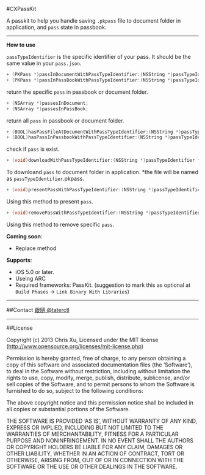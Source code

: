 #CXPassKit

A passkit to help you handle saving `.pkpass` file to document folder in application, and `pass` state in passbook.

---
**How to use**

`passTypeIdentifier` is the specific identifier of your pass. It should be the same value in your `pass.json`.

```Objective-C
+ (PKPass *)passInDocumentWithPassTypeIdentifier:(NSString *)passTypeIdentifier;
+ (PKPass *)passInPassBookWithPassTypeIdentifier:(NSString *)passTypeIdentifier;
```

return the specific `pass` in passbook or document folder.

```Objective-C
+ (NSArray *)passesInDocument;
+ (NSArray *)passesInPassBook;
```

return all `pass` in passbook or document folder.

```Objective-C
+ (BOOL)hasPassFileAtDocumentWithPassTypeIdentifier:(NSString *)passTypeIdentifier;
+ (BOOL)hasPassInPassbookWithPassTypeIdentifier:(NSString *)passTypeIdentifier;
```

check if `pass` is exist.


```Objective-C
+ (void)downloadWithPassTypeIdentifier:(NSString *)passTypeIdentifier fromURL:(NSURL *)url compelectionBlock:(downloadCompelectionBlock)block;
```

To downloand `pass` to document folder in application.
*the file will be named as `passTypeIdentifier`.pkpass.

```Objective-C
+ (void)presentPassWithPassTypeIdentifier:(NSString *)passTypeIdentifier delegateViewController:(UIViewController *)delegateVC compelectionBlock:(presentCompelectionBlock)block;
```

Using this method to present `pass`.

```Objective-C
+ (void)removePassWithPassTypeIdentifier:(NSString *)passTypeIdentifier;
```

Using this method to remove specific `pass`.

**Coming soon**:

* Replace method

**Supports**:
* iOS 5.0 or later.
* Useing ARC
* Required frameworks: PassKit. (suggestion to mark this as optional at  `Build Phases` -> `Link Binary With Libraries`)


---
##Contact
<a href="https://twitter.com/taterctl" class="twitter-follow-button" data-show-count="ture" data-lang="zh-tw">跟隨 @taterctl</a>
<script>!function(d,s,id){var js,fjs=d.getElementsByTagName(s)[0],p=/^http:/.test(d.location)?'http':'https';if(!d.getElementById(id)){js=d.createElement(s);js.id=id;js.src=p+'://platform.twitter.com/widgets.js';fjs.parentNode.insertBefore(js,fjs);}}(document, 'script', 'twitter-wjs');</script>

---
##License

Copyright (c) 2013 Chris Xu, Licensed under the MIT license (http://www.opensource.org/licenses/mit-license.php)

Permission is hereby granted, free of charge, to any person obtaining a copy of this software and associated documentation files (the ‘Software’), to deal in the Software without restriction, including without limitation the rights to use, copy, modify, merge, publish, distribute, sublicense, and/or sell copies of the Software, and to permit persons to whom the Software is furnished to do so, subject to the following conditions:

The above copyright notice and this permission notice shall be included in all copies or substantial portions of the Software.

THE SOFTWARE IS PROVIDED ‘AS IS’, WITHOUT WARRANTY OF ANY KIND, EXPRESS OR IMPLIED, INCLUDING BUT NOT LIMITED TO THE WARRANTIES OF MERCHANTABILITY, FITNESS FOR A PARTICULAR PURPOSE AND NONINFRINGEMENT. IN NO EVENT SHALL THE AUTHORS OR COPYRIGHT HOLDERS BE LIABLE FOR ANY CLAIM, DAMAGES OR OTHER LIABILITY, WHETHER IN AN ACTION OF CONTRACT, TORT OR OTHERWISE, ARISING FROM, OUT OF OR IN CONNECTION WITH THE SOFTWARE OR THE USE OR OTHER DEALINGS IN THE SOFTWARE.